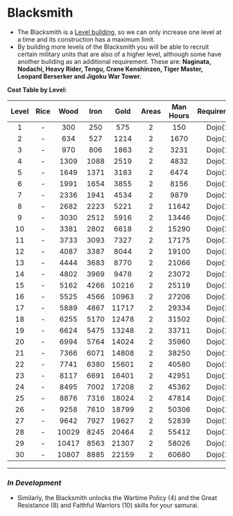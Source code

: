 # Blacksmith

- The Blacksmith is a [Level building](../index.md#types-of-buildings), so we can only increase one level at a time and its construction has a maximum limit.
- By building more levels of the Blacksmith you will be able to recruit certain military units that are also of a higher level, although some have another building as an additional requirement. These are: **Naginata, Nodachi, Heavy Rider, Tengu, Crane Kenshinzen, Tiger Master, Leopard Berserker and Jigoku War Tower.**

**Cost Table by Level:**

| Level | Rice  | Wood  | Iron  | Gold  | Areas | Man Hours | Requirement | Máx. level |
| :---: | :---: | :---: | :---: | :---: | :---: | :-------: | :---------: | :--------: |
|   1   |   -   |  300  |  250  |  575  |   2   |    150    |   Dojo(1)   |     30     |
|   2   |   -   |  634  |  527  | 1214  |   2   |   1670    |   Dojo(1)   |     30     |
|   3   |   -   |  970  |  806  | 1863  |   2   |   3231    |   Dojo(1)   |     30     |
|   4   |   -   | 1309  | 1088  | 2519  |   2   |   4832    |   Dojo(1)   |     30     |
|   5   |   -   | 1649  | 1371  | 3183  |   2   |   6474    |   Dojo(1)   |     30     |
|   6   |   -   | 1991  | 1654  | 3855  |   2   |   8156    |   Dojo(1)   |     30     |
|   7   |   -   | 2336  | 1941  | 4534  |   2   |   9879    |   Dojo(1)   |     30     |
|   8   |   -   | 2682  | 2223  | 5221  |   2   |   11642   |   Dojo(1)   |     30     |
|   9   |   -   | 3030  | 2512  | 5916  |   2   |   13446   |   Dojo(1)   |     30     |
|  10   |   -   | 3381  | 2802  | 6618  |   2   |   15290   |   Dojo(1)   |     30     |
|  11   |   -   | 3733  | 3093  | 7327  |   2   |   17175   |   Dojo(1)   |     30     |
|  12   |   -   | 4087  | 3387  | 8044  |   2   |   19100   |   Dojo(1)   |     30     |
|  13   |   -   | 4444  | 3683  | 8770  |   2   |   21066   |   Dojo(1)   |     30     |
|  14   |   -   | 4802  | 3969  | 9478  |   2   |   23072   |   Dojo(1)   |     30     |
|  15   |   -   | 5162  | 4266  | 10216 |   2   |   25119   |   Dojo(1)   |     30     |
|  16   |   -   | 5525  | 4566  | 10963 |   2   |   27206   |   Dojo(1)   |     30     |
|  17   |   -   | 5889  | 4867  | 11717 |   2   |   29334   |   Dojo(1)   |     30     |
|  18   |   -   | 6255  | 5170  | 12478 |   2   |   31502   |   Dojo(1)   |     30     |
|  19   |   -   | 6624  | 5475  | 13248 |   2   |   33711   |   Dojo(1)   |     30     |
|  20   |   -   | 6994  | 5764  | 14024 |   2   |   35960   |   Dojo(1)   |     30     |
|  21   |   -   | 7366  | 6071  | 14808 |   2   |   38250   |   Dojo(1)   |     30     |
|  22   |   -   | 7741  | 6380  | 15601 |   2   |   40580   |   Dojo(1)   |     30     |
|  23   |   -   | 8117  | 6691  | 16401 |   2   |   42951   |   Dojo(1)   |     30     |
|  24   |   -   | 8495  | 7002  | 17208 |   2   |   45362   |   Dojo(1)   |     30     |
|  25   |   -   | 8876  | 7316  | 18024 |   2   |   47814   |   Dojo(1)   |     30     |
|  26   |   -   | 9258  | 7610  | 18799 |   2   |   50306   |   Dojo(1)   |     30     |
|  27   |   -   | 9642  | 7927  | 19627 |   2   |   52839   |   Dojo(1)   |     30     |
|  28   |   -   | 10029 | 8245  | 20464 |   2   |   55412   |   Dojo(1)   |     30     |
|  29   |   -   | 10417 | 8563  | 21307 |   2   |   58026   |   Dojo(1)   |     30     |
|  30   |   -   | 10807 | 8885  | 22159 |   2   |   60680   |   Dojo(1)   |     30     |

---

### *In Development*
- Similarly, the Blacksmith unlocks the Wartime Policy (4) and the Great Resistance (8) and Faithful Warriors (10) skills for your samurai.